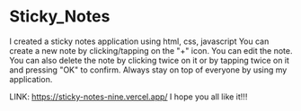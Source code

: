 # Sticky_Notes
I created a sticky notes application using html, css, javascript 
You can create a new note by clicking/tapping on the "+" icon.
You can edit the note.
You can also delete the note by clicking twice on it or by tapping twice on it and pressing "OK" to confirm. 
Always stay on top of everyone by using my application.

LINK: https://sticky-notes-nine.vercel.app/
I hope you all like it!!!
